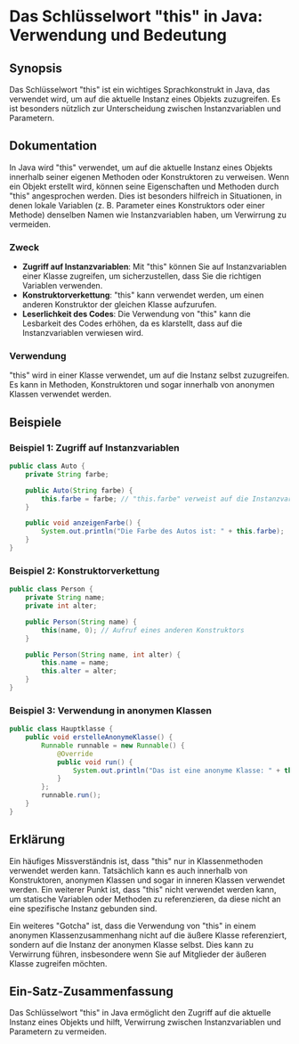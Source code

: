 <!--
Meta Description: # Das Schlüsselwort "this" in Java: Verwendung und Bedeutung ## Synopsis Das Schlüsselwort "this" ist ein wichtiges Sprachkonstrukt in Java, das verwe...
Meta Keywords: die, auf, public, ist, verwendet
-->

# Das Schlüsselwort "this" in Java: Verwendung und Bedeutung

## Synopsis
Das Schlüsselwort "this" ist ein wichtiges Sprachkonstrukt in Java, das verwendet wird, um auf die aktuelle Instanz eines Objekts zuzugreifen. Es ist besonders nützlich zur Unterscheidung zwischen Instanzvariablen und Parametern.

## Dokumentation
In Java wird "this" verwendet, um auf die aktuelle Instanz eines Objekts innerhalb seiner eigenen Methoden oder Konstruktoren zu verweisen. Wenn ein Objekt erstellt wird, können seine Eigenschaften und Methoden durch "this" angesprochen werden. Dies ist besonders hilfreich in Situationen, in denen lokale Variablen (z. B. Parameter eines Konstruktors oder einer Methode) denselben Namen wie Instanzvariablen haben, um Verwirrung zu vermeiden.

### Zweck
- **Zugriff auf Instanzvariablen**: Mit "this" können Sie auf Instanzvariablen einer Klasse zugreifen, um sicherzustellen, dass Sie die richtigen Variablen verwenden.
- **Konstruktorverkettung**: "this" kann verwendet werden, um einen anderen Konstruktor der gleichen Klasse aufzurufen.
- **Leserlichkeit des Codes**: Die Verwendung von "this" kann die Lesbarkeit des Codes erhöhen, da es klarstellt, dass auf die Instanzvariablen verwiesen wird.

### Verwendung
"this" wird in einer Klasse verwendet, um auf die Instanz selbst zuzugreifen. Es kann in Methoden, Konstruktoren und sogar innerhalb von anonymen Klassen verwendet werden.

## Beispiele

### Beispiel 1: Zugriff auf Instanzvariablen
```java
public class Auto {
    private String farbe;

    public Auto(String farbe) {
        this.farbe = farbe; // "this.farbe" verweist auf die Instanzvariable
    }

    public void anzeigenFarbe() {
        System.out.println("Die Farbe des Autos ist: " + this.farbe);
    }
}
```

### Beispiel 2: Konstruktorverkettung
```java
public class Person {
    private String name;
    private int alter;

    public Person(String name) {
        this(name, 0); // Aufruf eines anderen Konstruktors
    }

    public Person(String name, int alter) {
        this.name = name;
        this.alter = alter;
    }
}
```

### Beispiel 3: Verwendung in anonymen Klassen
```java
public class Hauptklasse {
    public void erstelleAnonymeKlasse() {
        Runnable runnable = new Runnable() {
            @Override
            public void run() {
                System.out.println("Das ist eine anonyme Klasse: " + this);
            }
        };
        runnable.run();
    }
}
```

## Erklärung
Ein häufiges Missverständnis ist, dass "this" nur in Klassenmethoden verwendet werden kann. Tatsächlich kann es auch innerhalb von Konstruktoren, anonymen Klassen und sogar in inneren Klassen verwendet werden. Ein weiterer Punkt ist, dass "this" nicht verwendet werden kann, um statische Variablen oder Methoden zu referenzieren, da diese nicht an eine spezifische Instanz gebunden sind.

Ein weiteres "Gotcha" ist, dass die Verwendung von "this" in einem anonymen Klassenzusammenhang nicht auf die äußere Klasse referenziert, sondern auf die Instanz der anonymen Klasse selbst. Dies kann zu Verwirrung führen, insbesondere wenn Sie auf Mitglieder der äußeren Klasse zugreifen möchten.

## Ein-Satz-Zusammenfassung
Das Schlüsselwort "this" in Java ermöglicht den Zugriff auf die aktuelle Instanz eines Objekts und hilft, Verwirrung zwischen Instanzvariablen und Parametern zu vermeiden.